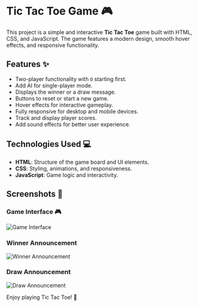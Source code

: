 # Tic Tac Toe Game 🎮

This project is a simple and interactive **Tic Tac Toe** game built with HTML, CSS, and JavaScript. The game features a modern design, smooth hover effects, and responsive functionality.

## Features ✨

- Two-player functionality with `O` starting first.
- Add AI for single-player mode.
- Displays the winner or a draw message.
- Buttons to reset or start a new game.
- Hover effects for interactive gameplay.
- Fully responsive for desktop and mobile devices.
- Track and display player scores.
- Add sound effects  for better user experience.


## Technologies Used 💻

- **HTML**: Structure of the game board and UI elements.
- **CSS**: Styling, animations, and responsiveness.
- **JavaScript**: Game logic and interactivity.

## Screenshots 📸

### Game Interface 🎮
![Game Interface](./screenshots/game-interface.png)

### Winner Announcement 
![Winner Announcement](./screenshots/winner.png)

### Draw Announcement 
![Draw Announcement](./screenshots/draw.png)

Enjoy playing Tic Tac Toe! 🎉
